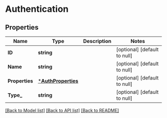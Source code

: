 # Authentication

## Properties
Name | Type | Description | Notes
------------ | ------------- | ------------- | -------------
**ID** | **string** |  | [optional] [default to null]
**Name** | **string** |  | [optional] [default to null]
**Properties** | [***AuthProperties**](AuthProperties.md) |  | [optional] [default to null]
**Type_** | **string** |  | [optional] [default to null]

[[Back to Model list]](../README.md#documentation-for-models) [[Back to API list]](../README.md#documentation-for-api-endpoints) [[Back to README]](../README.md)

